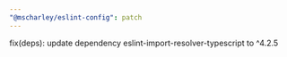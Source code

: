 ```yaml
---
"@mscharley/eslint-config": patch
---
```


fix(deps): update dependency eslint-import-resolver-typescript to ^4.2.5
